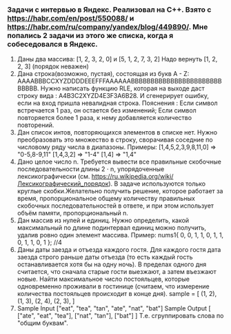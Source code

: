 ### Задачи с интервью в Яндекс. Реализовал на C++. Взято с https://habr.com/en/post/550088/ и https://habr.com/ru/company/yandex/blog/449890/. Мне попались 2 задачи из этого же списка, когда я собеседовался в Яндекс.
1. Даны два массива: [1, 2, 3, 2, 0] и [5, 1, 2, 7, 3, 2] Надо вернуть [1, 2, 2, 3] (порядок неважен)
2. Дана строка(возможно, пустая), состоящая из букв A - Z: AAAABBBCCXYZDDDDEEEFFFAAAAAABBBBBBBBBBBBBBBBBBBBBBBBBBBB. Нужно написать функцию RLE, которая на выходе даст строку вида : A4B3C2XYZD4E3F3A6B28. И сгенерирует ошибку, если на вход пришла невалидная строка. Пояснения : Если символ встречается 1 раз, он остается без изменений; Если символ повторяется более 1 раза, к нему добавляется количество повторений.
3. Дан список интов, повторяющихся элементов в списке нет. Нужно преобразовать это множество в строку, сворачивая соседние по числовому ряду числа в диапазоны. Примеры:
[1,4,5,2,3,9,8,11,0] => "0-5,8-9,11" [1,4,3,2] => "1-4" [1,4] => "1,4"
4. Дано целое число n. Требуется вывести все правильные скобочные последовательности длины 2 ⋅ n, упорядоченные лексикографически (см. https://ru.wikipedia.org/wiki/Лексикографический_порядок). В задаче используются только круглые скобки.Желательно получить решение, которое работает за время, пропорциональное общему количеству правильных скобочных последовательностей в ответе, и при этом использует объём памяти, пропорциональный n.
5. Дан массив из нулей и единиц. Нужно определить, какой максимальный по длине подинтервал единиц можно получить, удалив ровно один элемент массива. Пример: nums1{ 0, 0, 1, 1, 0, 1, 1, 0, 1, 1, 0, 1 };  //4
6. Даны даты заезда и отъезда каждого гостя. Для каждого гостя дата заезда строго раньше даты отъезда (то есть каждый гость останавливается хотя бы на одну ночь). В пределах одного дня считается, что сначала старые гости выезжают, а затем въезжают новые. Найти максимальное число постояльцев, которые одновременно проживали в гостинице (считаем, что измерение количества постояльцев происходит в конце дня). sample = [ (1, 2), (1, 3), (2, 4), (2, 3), ]
7. Sample Input ["eat", "tea", "tan", "ate", "nat", "bat"] Sample Output [ ["ate", "eat", "tea"], ["nat", "tan"], ["bat"] ] Т.е. сгруппировать слова по "общим буквам".
